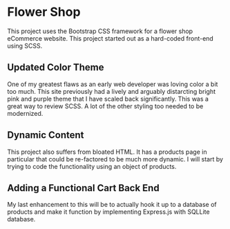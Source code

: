 # Flower Shop
This project uses the Bootstrap CSS framework for a flower shop eCommerce website. This project started out as a hard-coded front-end using SCSS. 

## Updated Color Theme
One of my greatest flaws as an early web developer was loving color a bit too much. This site previously had a lively and arguably distarcting bright pink and purple theme that I have scaled back significantly. This was a great way to review SCSS. A lot of the other styling too needed to be modernized.

## Dynamic Content
This project also suffers from bloated HTML. It has a products page in particular that could be re-factored to be much more dynamic. I will start by trying to code the functionality using an object of products. 

## Adding a Functional Cart Back End
My last enhancement to this will be to actually hook it up to a database of products and make it function by implementing Express.js with SQLLite database.
